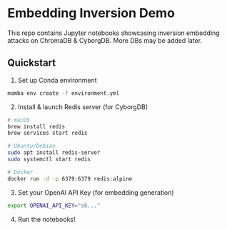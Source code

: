 # Embedding Inversion Demo

This repo contains Jupyter notebooks showcasing inversion embedding attacks on ChromaDB & CyborgDB. More DBs may be added later.

## Quickstart

1. Set up Conda environment

```sh
mamba env create -f environment.yml
```

2. Install & launch Redis server (for CyborgDB)

```sh
# macOS
brew install redis
brew services start redis

# Ubuntu/Debian  
sudo apt install redis-server
sudo systemctl start redis

# Docker
docker run -d -p 6379:6379 redis:alpine
```

3. Set your OpenAI API Key (for embedding generation)

```sh
export OPENAI_API_KEY="sk..."
```

4. Run the notebooks!